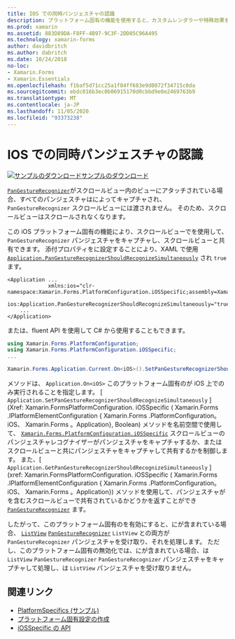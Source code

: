 ```yaml
---
title: IOS での同時パンジェスチャの認識
description: プラットフォーム固有の機能を使用すると、カスタムレンダラーや特殊効果を実装することなく、特定のプラットフォームでのみ使用できる機能を使用できます。 この記事では、アプリケーションでパンジェスチャ認識を同時に使用できるようにする iOS プラットフォーム固有のを使用する方法について説明します。
ms.prod: xamarin
ms.assetid: 883D89DA-F8FF-4B97-9C3F-2DD05C96A495
ms.technology: xamarin-forms
author: davidbritch
ms.author: dabritch
ms.date: 10/24/2018
no-loc:
- Xamarin.Forms
- Xamarin.Essentials
ms.openlocfilehash: f1baf5d71cc25a1f84ff683e9d0072f34715c0da
ms.sourcegitcommit: ebdc016b3ec0b06915170d0cbbd9e0e2469763b9
ms.translationtype: MT
ms.contentlocale: ja-JP
ms.lasthandoff: 11/05/2020
ms.locfileid: "93373238"
---
```

# <a name="simultaneous-pan-gesture-recognition-on-ios"></a>IOS での同時パンジェスチャの認識

[![サンプルのダウンロード](~/media/shared/download.png)サンプルのダウンロード](/samples/xamarin/xamarin-forms-samples/userinterface-platformspecifics)

[`PanGestureRecognizer`](xref:Xamarin.Forms.PanGestureRecognizer)がスクロールビュー内のビューにアタッチされている場合、すべてのパンジェスチャはによってキャプチャされ、 `PanGestureRecognizer` スクロールビューには渡されません。 そのため、スクロールビューはスクロールされなくなります。

この iOS プラットフォーム固有の機能により、スクロールビューでを使用して、 `PanGestureRecognizer` パンジェスチャをキャプチャし、スクロールビューと共有できます。 添付プロパティをに設定することにより、XAML で使用 [`Application.PanGestureRecognizerShouldRecognizeSimultaneously`](xref:Xamarin.Forms.PlatformConfiguration.iOSSpecific.Application.PanGestureRecognizerShouldRecognizeSimultaneouslyProperty) され `true` ます。

```xaml
<Application ...
             xmlns:ios="clr-namespace:Xamarin.Forms.PlatformConfiguration.iOSSpecific;assembly=Xamarin.Forms.Core"
             ios:Application.PanGestureRecognizerShouldRecognizeSimultaneously="true">
    ...
</Application>
```

または、fluent API を使用して C# から使用することもできます。

```csharp
using Xamarin.Forms.PlatformConfiguration;
using Xamarin.Forms.PlatformConfiguration.iOSSpecific;
...

Xamarin.Forms.Application.Current.On<iOS>().SetPanGestureRecognizerShouldRecognizeSimultaneously(true);
```

メソッドは、 `Application.On<iOS>` このプラットフォーム固有のが iOS 上でのみ実行されることを指定します。 [ `Application.SetPanGestureRecognizerShouldRecognizeSimultaneously` ] (Xref: Xamarin.FormsPlatformConfiguration. iOSSpecific ( Xamarin.Forms .IPlatformElementConfiguration { Xamarin.Forms .PlatformConfiguration。 iOS、 Xamarin.Forms 。Application}, Boolean) メソッドを名前空間で使用して、 [`Xamarin.Forms.PlatformConfiguration.iOSSpecific`](xref:Xamarin.Forms.PlatformConfiguration.iOSSpecific) スクロールビューのパンジェスチャレコグナイザーがパンジェスチャをキャプチャするか、またはスクロールビューと共にパンジェスチャをキャプチャして共有するかを制御します。 また、[ `Application.GetPanGestureRecognizerShouldRecognizeSimultaneously` ] (xref: Xamarin.FormsPlatformConfiguration. iOSSpecific ( Xamarin.Forms .IPlatformElementConfiguration { Xamarin.Forms .PlatformConfiguration。 iOS、 Xamarin.Forms 。Application}) メソッドを使用して、パンジェスチャがを含むスクロールビューで共有されているかどうかを返すことができ [`PanGestureRecognizer`](xref:Xamarin.Forms.PanGestureRecognizer) ます。

したがって、このプラットフォーム固有のを有効にすると、にが含まれている場合、 [`ListView`](xref:Xamarin.Forms.ListView) [`PanGestureRecognizer`](xref:Xamarin.Forms.PanGestureRecognizer) `ListView` との両方が `PanGestureRecognizer` パンジェスチャを受け取り、それを処理します。 ただし、このプラットフォーム固有の無効化では、にが含まれている場合、は `ListView` `PanGestureRecognizer` `PanGestureRecognizer` パンジェスチャをキャプチャして処理し、は `ListView` パンジェスチャを受け取りません。

## <a name="related-links"></a>関連リンク

- [PlatformSpecifics (サンプル)](/samples/xamarin/xamarin-forms-samples/userinterface-platformspecifics)
- [プラットフォーム固有設定の作成](~/xamarin-forms/platform/platform-specifics/index.md#creating-platform-specifics)
- [iOSSpecific の API](xref:Xamarin.Forms.PlatformConfiguration.iOSSpecific)